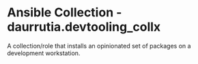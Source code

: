 # Ansible Collection - daurrutia.devtooling_collx

A collection/role that installs an opinionated set of packages on a development workstation.
